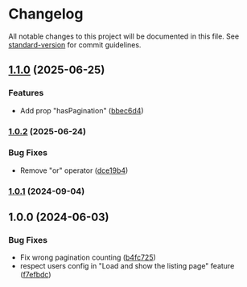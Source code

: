 # Changelog

All notable changes to this project will be documented in this file. See [standard-version](https://github.com/conventional-changelog/standard-version) for commit guidelines.

## [1.1.0](https://github.com/antify/e2e-test-utils/compare/v1.0.2...v1.1.0) (2025-06-25)


### Features

* Add prop "hasPagination" ([bbec6d4](https://github.com/antify/e2e-test-utils/commit/bbec6d41c80b4372848183a31139f5f150ed613b))

### [1.0.2](https://github.com/antify/e2e-test-utils/compare/v1.0.1...v1.0.2) (2025-06-24)


### Bug Fixes

* Remove "or" operator ([dce19b4](https://github.com/antify/e2e-test-utils/commit/dce19b4e0a62f323d8eb59a95604a8e0d059e6bb))

### [1.0.1](https://github.com/antify/e2e-test-utils/compare/v1.0.0...v1.0.1) (2024-09-04)

## 1.0.0 (2024-06-03)


### Bug Fixes

* Fix wrong pagination counting ([b4fc725](https://github.com/antify/e2e-test-utils/commit/b4fc7257b52366cbd119e65a9cbe1fcd1529ba49))
* respect users config in "Load and show the listing page" feature ([f7efbdc](https://github.com/antify/e2e-test-utils/commit/f7efbdc56ae5a9e86bda53b23dacbc6447ed2085))
